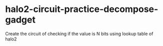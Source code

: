 # halo2-circuit-practice-decompose-gadget
Create the circuit of checking if the value is N bits using lookup table of halo2
